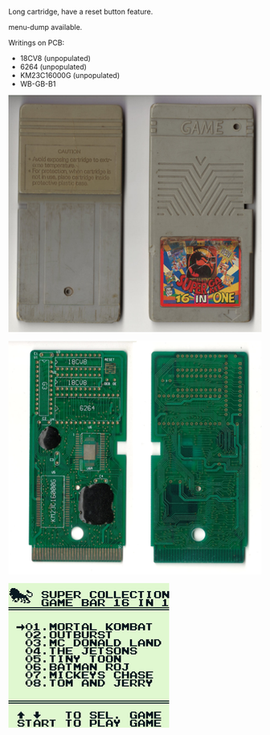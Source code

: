 Long cartridge, have a reset button feature.

menu-dump available.

Writings on PCB:
- 18CV8 (unpopulated)
- 6264 (unpopulated)
- KM23C16000G (unpopulated)
- WB-GB-B1

![alt text](Cartridge.jpg "Cartridge")

![alt text](PCB.jpg "PCB")

![alt text](Dump.png "Dumped menu screenshot")